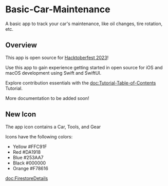 # Basic-Car-Maintenance

A basic app to track your car's maintenance, like oil changes, tire rotation, etc.

## Overview

This app is open source for [Hacktoberfest 2023](https://hacktoberfest.com/)! 

Use this app to gain experience getting started in open source for iOS and macOS development using Swift and SwiftUI.

Explore contribution essentials with the <doc:Tutorial-Table-of-Contents> Tutorial.


More documentation to be added soon!

## New Icon
The app icon contains a Car, Tools, and Gear

Icons have the following colors:

* Yellow #FFC91F
* Red #DA1918
* Blue #253AA7
* Black #000000
* Orange #F78616

<doc:FirestoreDetails>
